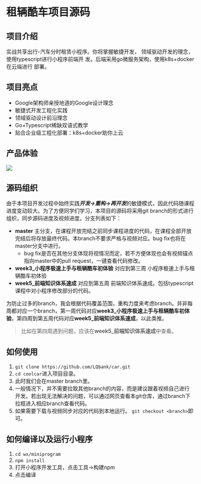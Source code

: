 # 租辆酷车项目源码

## 项目介绍
实战共享出行-汽车分时租赁小程序。你将掌握敏捷开发，
领域驱动开发的理念，使用typescript进行小程序前端开
发。后端采用go微服务架构，使用k8s+docker在云端进行
部署。

## 项目亮点
* Google架构师亲授地道的Google设计理念
* 敏捷式开发工程化实践
* 领域驱动设计前沿理念
* Go+Typescript稀缺双语式教学
* 贴合企业级工程化部署：k8s+docker助你上云


## 产品体验


![](https://coolcar-1256512285.cos.ap-shanghai.myqcloud.com/next_available.jpeg)


## 源码组织
由于本项目开发过程中始终实践***开发->重构->再开发***的敏捷模式，因此代码随课程进度变动较大。为了方便同学们学习，本项目的源码将采用git branch的形式进行组织，同步源码进度及视频进度。分支列表如下：
* **master** 主分支，在课程开放完结之前同步课程进度的代码，在课程全部开放完结后将存放最终代码。本branch不要求严格与视频对应。bug fix也将在master分支中进行。
  * bug fix是否在其他分支体现将视情况而定，若不方便体现也会有视频锚点指向master中的pull request，一键查看代码修改。
* **week3_小程序极速上手与租辆酷车初体验** 对应到第三周 小程序极速上手与租辆酷车初体验
* **week5_前端知识体系速成** 对应到第五周 前端知识体系速成。包括typescript课程中对小程序修改部分的代码。

为防止过多的branch，我会根据代码覆盖范围，重构力度来考虑branch。并非每周都对应一个branch，第一周代码对应**week3_小程序极速上手与租辆酷车初体验**，第四周到第五周代码对应**week5_前端知识体系速成**，以此类推。
> 比如在第四周遇到问题，应该在**week5_前端知识体系速成**中查看。

## 如何使用
1. `git clone https://github.com/LQbank/car.git`
1. `cd coolcar`进入项目目录。
1. 此时我们会在master branch里。
1. 一般情况下，并不需要拉取其他branch的内容，而是建议跟着视频自己进行开发。若出现无法解决的问题，可以通过网页查看本git仓库，通过branch下拉框进入相应branch查看代码。
1. 如果需要下载与视频同步对应的代码到本地运行。
`git checkout <branch>`即可。

## 如何编译以及运行小程序
1. `cd wx/miniprogram`
1. `npm install`
1. 打开小程序开发工具，点击工具->构建npm
1. 点击编译

# 